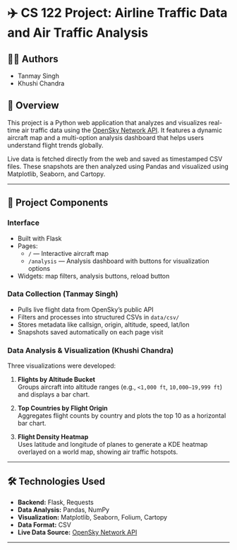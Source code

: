 # ✈️ CS 122 Project: Airline Traffic Data and Air Traffic Analysis

## 👩‍💻 Authors
- Tanmay Singh  
- Khushi Chandra

## 📌 Overview

This project is a Python web application that analyzes and visualizes real-time air traffic data using the [OpenSky Network API](https://opensky-network.org/). It features a dynamic aircraft map and a multi-option analysis dashboard that helps users understand flight trends globally.

Live data is fetched directly from the web and saved as timestamped CSV files. These snapshots are then analyzed using Pandas and visualized using Matplotlib, Seaborn, and Cartopy.

---

## 🧩 Project Components

### Interface
- Built with Flask
- Pages:
  - `/` — Interactive aircraft map
  - `/analysis` — Analysis dashboard with buttons for visualization options
- Widgets: map filters, analysis buttons, reload button

### Data Collection (Tanmay Singh)
- Pulls live flight data from OpenSky’s public API
- Filters and processes into structured CSVs in `data/csv/`
- Stores metadata like callsign, origin, altitude, speed, lat/lon
- Snapshots saved automatically on each page visit

### Data Analysis & Visualization (Khushi Chandra)

Three visualizations were developed:

1. **Flights by Altitude Bucket**  
   Groups aircraft into altitude ranges (e.g., `<1,000 ft`, `10,000–19,999 ft`) and displays a bar chart.

2. **Top Countries by Flight Origin**  
   Aggregates flight counts by country and plots the top 10 as a horizontal bar chart.

3. **Flight Density Heatmap**  
   Uses latitude and longitude of planes to generate a KDE heatmap overlayed on a world map, showing air traffic hotspots.

---

## 🛠️ Technologies Used

- **Backend:** Flask, Requests
- **Data Analysis:** Pandas, NumPy
- **Visualization:** Matplotlib, Seaborn, Folium, Cartopy
- **Data Format:** CSV
- **Live Data Source:** [OpenSky Network API](https://opensky-network.org/)

---

